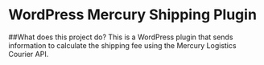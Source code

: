 # WordPress Mercury Shipping Plugin

##What does this project do?
This is a WordPress plugin that sends information to calculate the shipping fee using the Mercury Logistics Courier API.
